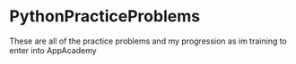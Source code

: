 # PythonPracticeProblems
These are all of the practice problems and my progression as im training to enter into AppAcademy
